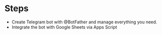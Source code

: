 
# Steps

- Create Telegram bot with @BotFather and manage everything you need.
- Integrate the bot with Google Sheets via Apps Script
